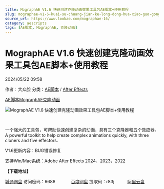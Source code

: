 ```yaml
---
title: MographAE V1.6 快速创建克隆动画效果工具包AE脚本+使用教程
slug: mographae-v1-6-kuai-su-chuang-jian-ke-long-dong-hua-xiao-guo-gong-ju-bao-aejiao-ben-shi-yong-jiao-cheng
source_url: https://www.lookae.com/mographae-16/
category: aescripts
tags: [AE脚本, MographAE, 克隆动画]
---
```

# MographAE V1.6 快速创建克隆动画效果工具包AE脚本+使用教程

2024/05/22 09:58

作者：大众脸
分类：[AE脚本](https://www.lookae.com/after-effects/aescripts/) / [After Effects](https://www.lookae.com/after-effects/)

[AE脚本](https://www.lookae.com/tag/ae%e8%84%9a%e6%9c%ac/)[MographAE](https://www.lookae.com/tag/mographae/)[克隆动画](https://www.lookae.com/tag/%e5%85%8b%e9%9a%86%e5%8a%a8%e7%94%bb/)

![MographAE V1.6 快速创建克隆动画效果工具包AE脚本+使用教程](https://www.lookae.com/wp-content/uploads/2023/06/MographAE.jpg "MographAE V1.6 快速创建克隆动画效果工具包AE脚本+使用教程-LookAE.com")

[﻿](https://cloud.video.taobao.com//play/u/705956171/p/1/e/6/t/1/413259540875.mp4)

一个强大的工具包，可帮助快速创建复杂的动画，具有三个克隆器和五个效应器。A powerful toolkit to help create complex animations quickly, with three cloners and five effectors.

V1.6更新内容：BUG错误修复

支持Win/Mac系统：Adobe After Effects 2024，2023，2022

**【下载地址】**

[城通网盘](https://url70.ctfile.com/f/2827370-1248027622-e8ac94?p=4431) 访问密码：6688             [百度网盘](https://pan.baidu.com/s/1SHZgjkToBB5dXnx0LCbO1w?pwd=r83j) 提取码：r83j           [阿里云盘](https://www.alipan.com/s/K1DkEWHw2CC)
